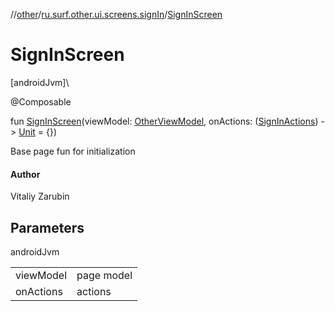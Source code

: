 //[other](../../index.md)/[ru.surf.other.ui.screens.signIn](index.md)/[SignInScreen](-sign-in-screen.md)

# SignInScreen

[androidJvm]\

@Composable

fun [SignInScreen](-sign-in-screen.md)(viewModel: [OtherViewModel](../ru.surf.other.ui.viewModels/-other-view-model/index.md), onActions: ([SignInActions](../ru.surf.other.ui.actions/-sign-in-actions/index.md)) -&gt; [Unit](https://kotlinlang.org/api/latest/jvm/stdlib/kotlin/-unit/index.html) = {})

Base page fun for initialization

#### Author

Vitaliy Zarubin

## Parameters

androidJvm

| | |
|---|---|
| viewModel | page model |
| onActions | actions |
